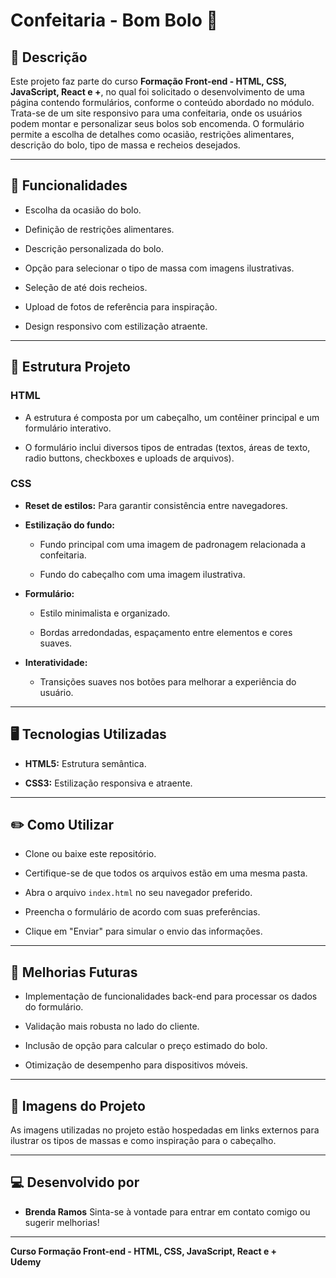 # Confeitaria - Bom Bolo 🍰

## 📝 Descrição

Este projeto faz parte do curso **Formação Front-end - HTML, CSS, JavaScript, React e +**, no qual foi solicitado o desenvolvimento de uma página contendo formulários, conforme o conteúdo abordado no módulo. Trata-se de um site responsivo para uma confeitaria, onde os usuários podem montar e personalizar seus bolos sob encomenda. O formulário permite a escolha de detalhes como ocasião, restrições alimentares, descrição do bolo, tipo de massa e recheios desejados.



---

## 🌟 Funcionalidades

- Escolha da ocasião do bolo.

- Definição de restrições alimentares.

- Descrição personalizada do bolo.

- Opção para selecionar o tipo de massa com imagens ilustrativas.

- Seleção de até dois recheios.

- Upload de fotos de referência para inspiração.

- Design responsivo com estilização atraente.

---

## 🔀 Estrutura Projeto

### HTML

- A estrutura é composta por um cabeçalho, um contêiner principal e um formulário interativo.

- O formulário inclui diversos tipos de entradas (textos, áreas de texto, radio buttons, checkboxes e uploads de arquivos).

### CSS

- **Reset de estilos:** Para garantir consistência entre navegadores.

- **Estilização do fundo:**

    - Fundo principal com uma imagem de padronagem relacionada a confeitaria.

    - Fundo do cabeçalho com uma imagem ilustrativa.

- **Formulário:**

    - Estilo minimalista e organizado.

    - Bordas arredondadas, espaçamento entre elementos e cores suaves.

- **Interatividade:**

    - Transições suaves nos botões para melhorar a experiência do usuário.

---

## 🖥️ Tecnologias Utilizadas

- **HTML5:** Estrutura semântica.

- **CSS3:** Estilização responsiva e atraente.

---

## ✏️ Como Utilizar

- Clone ou baixe este repositório.

- Certifique-se de que todos os arquivos estão em uma mesma pasta.

- Abra o arquivo ``index.html`` no seu navegador preferido.

- Preencha o formulário de acordo com suas preferências.

- Clique em "Enviar" para simular o envio das informações.

--- 

## 📌 Melhorias Futuras

- Implementação de funcionalidades back-end para processar os dados do formulário.

- Validação mais robusta no lado do cliente.

- Inclusão de opção para calcular o preço estimado do bolo.

- Otimização de desempenho para dispositivos móveis.

---

## 📸 Imagens do Projeto

As imagens utilizadas no projeto estão hospedadas em links externos para ilustrar os tipos de massas e como inspiração para o cabeçalho.

---

## 💻 Desenvolvido por

- **Brenda Ramos**
    Sinta-se à vontade para entrar em contato comigo ou sugerir melhorias!

-------

**Curso Formação Front-end - HTML, CSS, JavaScript, React e +** <br>
**Udemy**